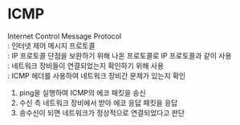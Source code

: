 # ICMP
Internet Control Message Protocol      
: 인터넷 제어 메시지 프로토콜     
: IP 프로토콜 단점을 보완하기 위해 나온 프로토콜로 IP 프로토콜과 같이 사용    
: 네트워크 장비들이 연결되었는지 확인하기 위해 사용  
: ICMP 헤더를 사용하여 네트워크 장비간 문제가 있는지 확인      


1. ping을 실행하여 ICMP의 에코 패킷을 송신
2. 수신 측 네트워크 장비에서 받아 에코 응답 패킷을 응답
3. 송수신이 되면 네트워크가 정상적으로 연결되었다고 판단  
